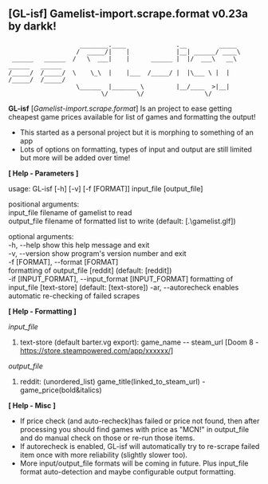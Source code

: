 ## [GL-isf] Gamelist-import.scrape.format v0.23a by darkk!

                        ________.____              .__         _____                    
                       /  _____/|    |             |__| ______/ ____\                   
     ______   ______  /   \  ___|    |      ______ |  |/  ___\   __\    ______   ______ 
    /_____/  /_____/  \    \_\  |    |___  /_____/ |  |\___ \ |  |     /_____/  /_____/ 
                       \______  |_______ \         |__/____  >|__|                      
                              \/        \/                 \/                           

**GL-isf** [*Gamelist-import.scrape.format*] Is an project to ease getting cheapest game prices available for list of games and formatting the output!

* This started as a personal project but it is morphing to something of an app
* Lots of options on formatting, types of input and output are still limited but more will be added over time!

**[ Help - Parameters ]**

usage: GL-isf [-h] [-v] [-f [FORMAT]] input_file [output_file] 

positional arguments:\
  input_file            filename of gamelist to read\
  output_file           filename of formatted list to write (default: [.\gamelist.glf]) 

optional arguments:\
  -h, --help            show this help message and exit\
  -v, --version         show program's version number and exit\
  -f [FORMAT], --format [FORMAT]\
                        formatting of output_file [reddit] (default: [reddit])\
  -if [INPUT_FORMAT], --input_format [INPUT_FORMAT] 
                        formatting of input_file [text-store] (default: [text-store]) 
  -ar, --autorecheck    enables automatic re-checking of failed scrapes 

**[ Help - Formatting ]**

*input_file*
1. text-store (default barter.vg export): game_name -- steam_url [Doom 8 - https://store.steampowered.com/app/xxxxxx/]

*output_file*
1. reddit: (unordered_list) game_title(linked_to_steam_url) - game_price(bold&italics)  

**[ Help - Misc ]**

- If price check (and auto-recheck)has failed or price not found, then after processing you should find games with price as "MCN!" in output_file and do manual check on those or re-run those items.
- If autorecheck is enabled, GL-isf will automatically try to re-scrape failed item once with more reliability (slightly slower too).
- More input/output_file formats will be coming in future. Plus input_file format auto-detection and maybe configurable output formatting.